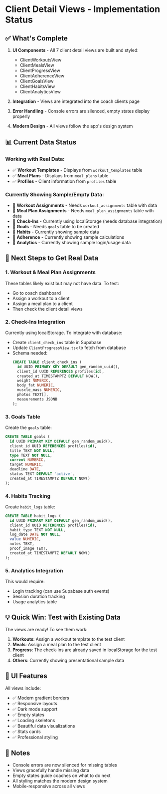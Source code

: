 # Client Detail Views - Implementation Status

## ✅ What's Complete

1. **UI Components** - All 7 client detail views are built and styled:

   - ClientWorkoutsView
   - ClientMealsView
   - ClientProgressView
   - ClientAdherenceView
   - ClientGoalsView
   - ClientHabitsView
   - ClientAnalyticsView

2. **Integration** - Views are integrated into the coach clients page
3. **Error Handling** - Console errors are silenced, empty states display properly
4. **Modern Design** - All views follow the app's design system

## 📊 Current Data Status

### Working with Real Data:

- ✅ **Workout Templates** - Displays from `workout_templates` table
- ✅ **Meal Plans** - Displays from `meal_plans` table
- ✅ **Profiles** - Client information from `profiles` table

### Currently Showing Sample/Empty Data:

- 🔶 **Workout Assignments** - Needs `workout_assignments` table with data
- 🔶 **Meal Plan Assignments** - Needs `meal_plan_assignments` table with data
- 🔶 **Check-Ins** - Currently using localStorage (needs database integration)
- 🔶 **Goals** - Needs `goals` table to be created
- 🔶 **Habits** - Currently showing sample data
- 🔶 **Adherence** - Currently showing sample calculations
- 🔶 **Analytics** - Currently showing sample login/usage data

## 🚀 Next Steps to Get Real Data

### 1. Workout & Meal Plan Assignments

These tables likely exist but may not have data. To test:

- Go to coach dashboard
- Assign a workout to a client
- Assign a meal plan to a client
- Then check the client detail views

### 2. Check-Ins Integration

Currently using localStorage. To integrate with database:

- Create `client_check_ins` table in Supabase
- Update `ClientProgressView.tsx` to fetch from database
- Schema needed:
  ```sql
  CREATE TABLE client_check_ins (
    id UUID PRIMARY KEY DEFAULT gen_random_uuid(),
    client_id UUID REFERENCES profiles(id),
    created_at TIMESTAMPTZ DEFAULT NOW(),
    weight NUMERIC,
    body_fat NUMERIC,
    muscle_mass NUMERIC,
    photos TEXT[],
    measurements JSONB
  );
  ```

### 3. Goals Table

Create the `goals` table:

```sql
CREATE TABLE goals (
  id UUID PRIMARY KEY DEFAULT gen_random_uuid(),
  client_id UUID REFERENCES profiles(id),
  title TEXT NOT NULL,
  type TEXT NOT NULL,
  current NUMERIC,
  target NUMERIC,
  deadline DATE,
  status TEXT DEFAULT 'active',
  created_at TIMESTAMPTZ DEFAULT NOW()
);
```

### 4. Habits Tracking

Create `habit_logs` table:

```sql
CREATE TABLE habit_logs (
  id UUID PRIMARY KEY DEFAULT gen_random_uuid(),
  client_id UUID REFERENCES profiles(id),
  habit_type TEXT NOT NULL,
  log_date DATE NOT NULL,
  value NUMERIC,
  notes TEXT,
  proof_image TEXT,
  created_at TIMESTAMPTZ DEFAULT NOW()
);
```

### 5. Analytics Integration

This would require:

- Login tracking (can use Supabase auth events)
- Session duration tracking
- Usage analytics table

## 💡 Quick Win: Test with Existing Data

The views are ready! To see them work:

1. **Workouts**: Assign a workout template to the test client
2. **Meals**: Assign a meal plan to the test client
3. **Progress**: The check-ins are already saved in localStorage for the test client
4. **Others**: Currently showing presentational sample data

## 🎨 UI Features

All views include:

- ✅ Modern gradient borders
- ✅ Responsive layouts
- ✅ Dark mode support
- ✅ Empty states
- ✅ Loading skeletons
- ✅ Beautiful data visualizations
- ✅ Stats cards
- ✅ Professional styling

## 📝 Notes

- Console errors are now silenced for missing tables
- Views gracefully handle missing data
- Empty states guide coaches on what to do next
- All styling matches the modern design system
- Mobile-responsive across all views
